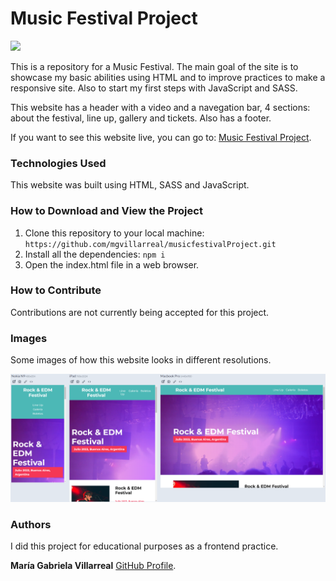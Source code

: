 # Music Festival Project

<p align="left">
   <img src="https://img.shields.io/badge/STATUS-DONE-green">
</p>

This is a repository for a Music Festival. The main goal of the site is to showcase my basic abilities using HTML and to improve practices to make a responsive site. Also to start my first steps with JavaScript and SASS.

This website has a header with a video and a navegation bar, 4 sections: about the festival, line up, gallery and tickets. Also has a footer.

If you want to see this website live, you can go to: [Music Festival Project](https://splendorous-cobbler-940a86.netlify.app/).

### Technologies Used
This website was built using HTML, SASS and JavaScript.

### How to Download and View the Project
1. Clone this repository to your local machine: `https://github.com/mgvillarreal/musicfestivalProject.git`
2. Install all the dependencies: `npm i`
3. Open the index.html file in a web browser.

### How to Contribute
Contributions are not currently being accepted for this project.

### Images
Some images of how this website looks in different resolutions.

![Screenshot of My Project](/build/img/README/musicfestival1.png "Index Page with Header")

### Authors
I did this project for educational purposes as a frontend practice.

**María Gabriela Villarreal** [GitHub Profile](https://github.com/mgvillarreal).
